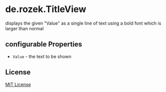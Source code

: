 # de.rozek.TitleView #

displays the given "Value" as a single line of text using a bold font which is larger than normal

## configurable Properties ##

* `Value` - the text to be shown

## License ##

[MIT License](/LICENSE.md)

